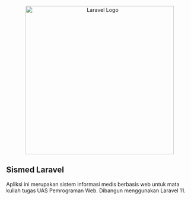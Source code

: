 <p align="center"><a href="https://laravel.com" target="_blank"><img src="https://raw.githubusercontent.com/laravel/art/master/logo-lockup/5%20SVG/2%20CMYK/1%20Full%20Color/laravel-logolockup-cmyk-red.svg" width="400" alt="Laravel Logo"></a></p>

## Sismed Laravel

Apliksi ini merupakan sistem informasi medis berbasis web untuk mata kuliah tugas UAS Pemrograman Web.
Dibangun menggunakan Laravel 11.